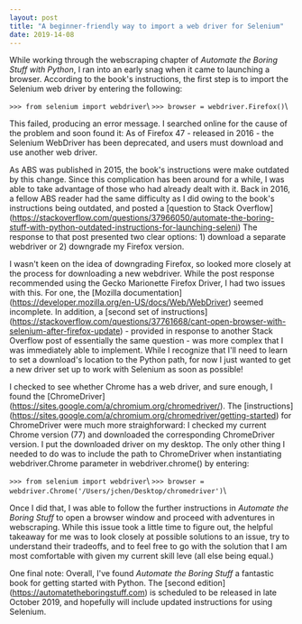 ```yaml
---
layout: post
title: "A beginner-friendly way to import a web driver for Selenium"
date: 2019-14-08
---
```


While working through the webscraping chapter of *Automate the Boring Stuff with Python*, I ran into an early snag when it came to launching a browser. According to the book's instructions, the first step is to import the Selenium web driver by entering the following:

`>>> from selenium import webdriver`\\
`>>> browser = webdriver.Firefox()`\\

This failed, producing an error message. I searched online for the cause of the problem and soon found it: As of Firefox 47 - released in 2016 - the Selenium WebDriver has been deprecated, and users must download and use another web driver. 

As ABS was published in 2015, the book's instructions were make outdated by this change. Since this complication has been around for a while, I was able to take advantage of those who had already dealt with it. Back in 2016, a fellow ABS reader had the same difficulty as I did owing to the book's instructions being outdated, and posted a [question to Stack Overflow] (https://stackoverflow.com/questions/37966050/automate-the-boring-stuff-with-python-outdated-instructions-for-launching-seleni) The response to that post presented two clear options: 1) download a separate webdriver or 2) downgrade my Firefox version. 

I wasn't keen on the idea of downgrading Firefox, so looked more closely at the process for downloading a new webdriver. While the post response recommended using the Gecko Marionette Firefox Driver, I had two issues with this. For one, the [Mozilla documentation] (https://developer.mozilla.org/en-US/docs/Web/WebDriver) seemed incomplete. In addition, a [second set of instructions] (https://stackoverflow.com/questions/37761668/cant-open-browser-with-selenium-after-firefox-update) - provided in response to another Stack Overflow post of essentially the same question - was more complex that I was immediately able to implement. While I recognize that I'll need to learn to set a download's location to the Python path, for now I just wanted to get a new driver set up to work with Selenium as soon as possible!

I checked to see whether Chrome has a web driver, and sure enough, I found the [ChromeDriver] (https://sites.google.com/a/chromium.org/chromedriver/). The [instructions] (https://sites.google.com/a/chromium.org/chromedriver/getting-started) for ChromeDriver were much more straighforward: I checked my current Chrome version (77) and downloaded the corresponding ChromeDriver version. I put the downloaded driver on my desktop. The only other thing I needed to do was to include the path to ChromeDriver when instantiating webdriver.Chrome parameter in webdriver.chrome() by entering:

`>>> from selenium import webdriver`\\
`>>> browser = webdriver.Chrome('/Users/jchen/Desktop/chromedriver')`\\

Once I did that, I was able to follow the further instructions in *Automate the Boring Stuff* to open a browser window and proceed with adventures in webscraping. While this issue took a little time to figure out, the helpful takeaway for me was to look closely at possible solutions to an issue, try to understand their tradeoffs, and to feel free to go with the solution that I am most comfortable with given my current skill leve (all else being equal.)

One final note: Overall, I've found *Automate the Boring Stuff* a fantastic book for getting started with Python. The [second edition] (https://automatetheboringstuff.com) is scheduled to be released in late October 2019, and hopefully will include updated instructions for using Selenium. 


